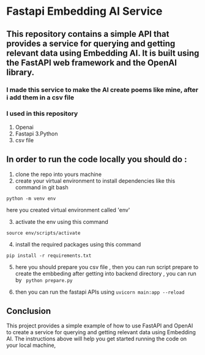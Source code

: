 # Fastapi Embedding AI Service

## This repository contains a simple API that provides a service for querying and getting relevant data using Embedding AI. It is built using the FastAPI web framework and the OpenAI library.

### I made this service to make the AI create poems like mine, after i add them in a csv file

### I used in this repository

1. Openai
1. Fastapi
   3.Python
1. csv file

## In order to run the code locally you should do :

1. clone the repo into yours machine
2. create your virtual environment to install dependencies like this command in git bash

```
python -m venv env
```

here you created virtual environment called 'env'

3. activate the env using this command

```
source env/scripts/activate
```

4. install the required packages using this command

```
pip install -r requirements.txt
```

5. here you should prepare you csv file , then you can run script prepare to create the embbeding
   after getting into backend directory , you can run by
   ` python prepare.py`

6. then you can run the fastapi APIs using
   `uvicorn main:app --reload`

## Conclusion

This project provides a simple example of how to use FastAPI and OpenAI to create a service for querying and getting relevant data using Embedding AI. The instructions above will help you get started running the code on your local machine,
